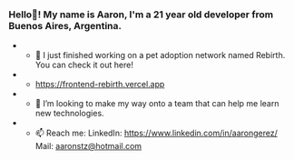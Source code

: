 ### Hello👋! My name is Aaron, I'm a 21 year old developer from Buenos Aires, Argentina.
- - 🔭 I just finished working on a pet adoption network named Rebirth. You can check it out here! 
- - https://frontend-rebirth.vercel.app
- - 👯 I’m looking to make my way onto a team that can help me learn new technologies.
- - 📫 Reach me: LinkedIn: https://www.linkedin.com/in/aarongerez/ Mail: aaronstz@hotmail.com

<!--
**aaronstz/aaronstz** is a ✨ _special_ ✨ repository because its `README.md` (this file) appears on your GitHub profile.

Here are some ideas to get you started:


- 🌱 I’m currently learning ...

- 🤔 I’m looking for help with ...
- 💬 Ask me about ...

- 😄 Pronouns: ...
- ⚡ Fun fact: ...
-->
